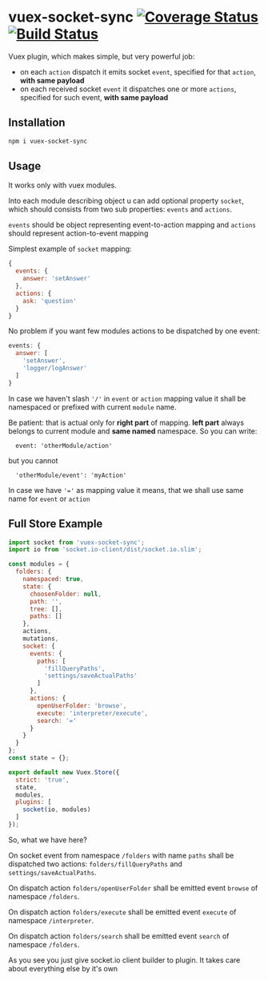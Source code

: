 # vuex-socket-sync [![Coverage Status](https://coveralls.io/repos/github/yarsky-tgz/vuex-socket-sync/badge.svg?branch=master)](https://coveralls.io/github/yarsky-tgz/vuex-socket-sync?branch=master) [![Build Status](https://travis-ci.org/yarsky-tgz/vuex-socket-sync.svg?branch=master)](https://travis-ci.org/yarsky-tgz/vuex-socket-sync)

Vuex plugin, which makes simple, but very powerful job: 
 * on each `action` dispatch it emits socket `event`, specified for that `action`, **with same payload**
 * on each received socket `event` it dispatches one or more `actions`, specified for such event, **with same payload**
 
## Installation
 
```bash
npm i vuex-socket-sync
```

## Usage

It works only with vuex modules. 

Into each module describing object u can add optional property `socket`, which should consists from two sub properties: `events` and `actions`. 

`events` should be object representing event-to-action mapping and `actions` should represent action-to-event mapping

Simplest example of `socket` mapping: 

```javascript
{
  events: {
    answer: 'setAnswer'
  },
  actions: {
    ask: 'question'
  }
}
```

No problem if you want few modules actions to be dispatched by one event:

```javascript
events: {
  answer: [
    'setAnswer',
    'logger/logAnswer'
  ] 
}
```

In case we haven't slash `'/'` in `event` or `action` mapping value it shall be namespaced or prefixed with current `module` name. 

Be patient: that is actual only for **right part** of mapping. **left part** always belongs to current module and **same named** namespace. So you can write: 

```
  event: 'otherModule/action'
```

but you cannot 

```
  'otherModule/event': 'myAction'
```

In case we have `'='` as mapping value it means, that   we shall use same name for `event` or `action`

## Full Store Example

```javascript
import socket from 'vuex-socket-sync';
import io from 'socket.io-client/dist/socket.io.slim';

const modules = {
  folders: {
    namespaced: true,
    state: {
      choosenFolder: null,
      path: '',
      tree: [],
      paths: []
    },
    actions,
    mutations,
    socket: {
      events: {
        paths: [
          'fillQueryPaths',
          'settings/saveActualPaths'
        ]
      },
      actions: {
        openUserFolder: 'browse',
        execute: 'interpreter/execute',
        search: '='
      }
    }
  }
};
const state = {};

export default new Vuex.Store({
  strict: 'true',
  state,
  modules,
  plugins: [
    socket(io, modules)
  ]
});
```

So, what we have here?


On socket event from namespace `/folders` with name `paths` shall be dispatched two actions: `folders/fillQueryPaths` and `settings/saveActualPaths`.

On dispatch action `folders/openUserFolder` shall be emitted event `browse` of namespace `/folders`.

On dispatch action `folders/execute` shall be emitted event `execute` of namespace `/interpreter`. 

On dispatch action `folders/search` shall be emitted event `search` of namespace `/folders`.


As you see you just give socket.io client builder to plugin. It takes care about everything else by it's own 